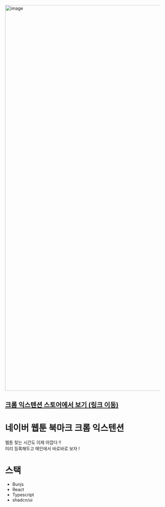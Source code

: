 <img width="1254" alt="image" src="https://github.com/user-attachments/assets/44de27b2-05a8-4eef-a8a9-8353d0eff4ea">

## [크롬 익스텐션 스토어에서 보기 (링크 이동)](https://chromewebstore.google.com/detail/네이버-웹툰-북마크/cnfglfaobnkgkcnagfbaeilbpkcjcanh)

# 네이버 웹툰 북마크 크롬 익스텐션

웹툰 찾는 시간도 이제 아깝다 !! <br> 미리 등록해두고 메인에서 바로바로 보자 !

# 스택
-   Bunjs
-   React
-   Typescript
-   shadcn/ui
